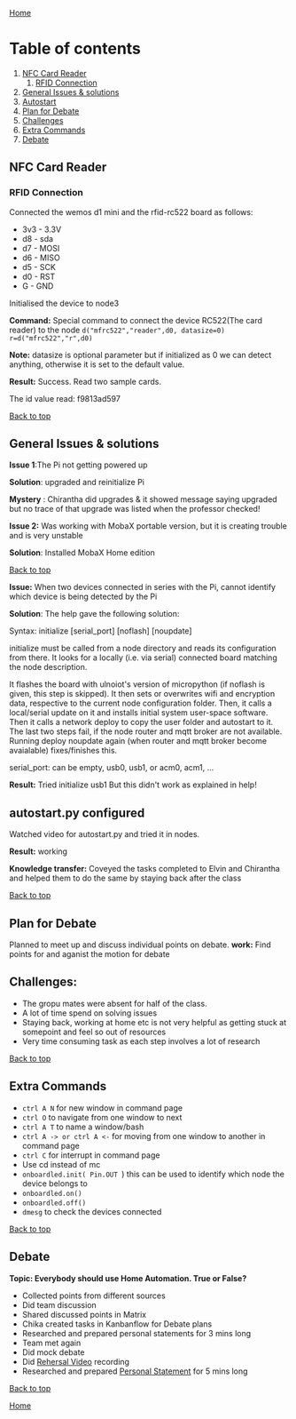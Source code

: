 [Home](https://github.com/AnastasiiaMishchenko/Internationals/blob/master/Rosemary%20Poovattil/Portfolio.md)

# Table of contents

1. [NFC Card Reader](#CardReader)
    1. [RFID Connection](#Card)
2. [General Issues & solutions](#issue)
3. [Autostart](#auto)
4. [Plan for Debate](#debat)
5. [Challenges](#challenge)
6. [Extra Commands](#extra)
7. [Debate](#deb)

 
## NFC Card Reader <a name="CardReader"></a>

### RFID Connection<a name="Card"></a>
Connected the wemos d1 mini and the rfid-rc522 board as follows:

- 3v3 - 3.3V
- d8  - sda
- d7  - MOSI
- d6  - MISO
- d5  - SCK
- d0  - RST
- G   - GND

Initialised the device to node3


**Command:**  Special command to connect the device RC522(The card reader) to the node
 ``` d("mfrc522","reader",d0, datasize=0) ```
``` r=d("mfrc522","r",d0) ```

**Note:** datasize is optional parameter but if initialized as 0 we can detect anything, otherwise it is set to the default value.


**Result:** Success. Read two sample cards.

The id value read: f9813ad597

<a href="#top">Back to top</a>

## General Issues & solutions<a name="issue"></a>

**Issue 1**:The Pi not getting powered up 


**Solution**: upgraded and reinitialize Pi


**Mystery** : Chirantha did upgrades & it showed message saying upgraded but no trace of that upgrade was listed when the professor checked!


**Issue 2:** Was working with MobaX portable version, but it is creating trouble and is very unstable

**Solution**: Installed MobaX Home edition

<a href="#top">Back to top</a>

**Issue:** When two devices connected in series with the Pi, cannot identify which device is being detected by the Pi

**Solution**: The help gave the following solution:


Syntax: initialize [serial_port] [noflash] [noupdate]

initialize must be called from a node directory and reads its configuration from there.
It looks for a locally (i.e. via serial) connected board matching the node
description.

It flashes the board with ulnoiot's version of micropython (if noflash is given,
this step is skipped).
It then sets or overwrites wifi and encryption data, respective to the current
node configuration folder.
Then, it calls a local/serial update on it and installs initial system
user-space software.
Then it calls a network deploy to copy the user folder and autostart to it.
The last two steps fail, if the node router and mqtt broker are not available.
Running deploy noupdate again (when router and mqtt broker become avaialable)
fixes/finishes this.

serial_port: can be empty, usb0, usb1, or acm0, acm1, ...



**Result:** Tried initialize usb1 
But this didn't work as explained in help!


## autostart.py configured<a name="auto"></a>

Watched video for autostart.py and tried it in nodes.

**Result:** working 


**Knowledge transfer:** Coveyed the tasks completed to Elvin and Chirantha and helped them to do the same by staying back after the class

<a href="#top">Back to top</a>

## Plan for Debate<a name="debate"></a>
Planned to meet up and discuss individual points on debate. </b>
**work:** Find points for and aganist the motion for debate
 
 ## Challenges: <a name="challenge"></a>
 - The gropu mates were absent for half of the class. 
 - A lot of time spend on solving issues
 - Staying back, working at home etc is not very helpful as getting stuck at somepoint and feel so out of resources 
 - Very time consuming task as each step involves a lot of research
 
 <a href="#top">Back to top</a>
 
 ## Extra Commands<a name="extra"></a>
- ```ctrl A N``` for new window in command page 
- ```ctrl O``` to navigate from one window to next
- ```ctrl A T``` to name a window/bash
- ```ctrl A -> or ctrl A <-``` for moving from one window to another in command page
- ```ctrl C``` for interrupt in command page
- Use cd instead of mc
- ```onboardled.init( Pin.OUT ```) this can be used to identify which node the device belongs to
- ```onboardled.on()```
- ```onboardled.off()```
- ```dmesg``` to check the devices connected 

<a href="#top">Back to top</a>

## Debate<a name="deb"></a>

**Topic: Everybody should use Home Automation. True or False?**

- Collected points from different sources
- Did team discussion
- Shared discussed points in Matrix
- Chika created tasks in Kanbanflow for Debate plans
- Researched and prepared personal statements for 3 mins long
- Team met again 
- Did mock debate
- Did [Rehersal Video](https://www.youtube.com/watch?v=1JOWhVgcfnY&feature=youtu.be)
 recording
- Researched and prepared [Personal Statement](https://github.com/AnastasiiaMishchenko/Internationals/blob/master/Rosemary%20Poovattil/Lecture%20Notes/Debate_PersonalStatement.md) for 5 mins long


<a href="#top">Back to top</a>

[Home](https://github.com/AnastasiiaMishchenko/Internationals/blob/master/Rosemary%20Poovattil/Portfolio.md)

